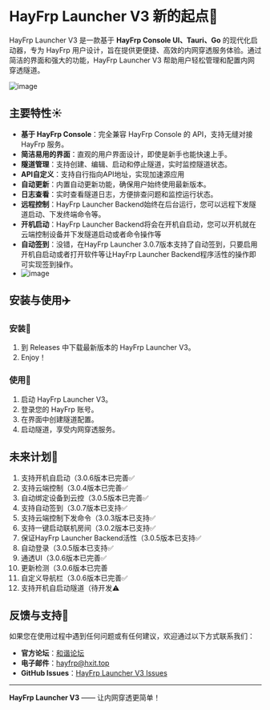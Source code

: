 # HayFrp Launcher V3 新的起点🎉

HayFrp Launcher V3 是一款基于 **HayFrp Console UI、Tauri、Go** 的现代化启动器，专为 HayFrp 用户设计，旨在提供更便捷、高效的内网穿透服务体验。通过简洁的界面和强大的功能，HayFrp Launcher V3 帮助用户轻松管理和配置内网穿透隧道。

![image](https://github.com/user-attachments/assets/f9049692-2e85-42d7-a5ce-f4b606c47f81)


## 主要特性☀️

- **基于 HayFrp Console**：完全兼容 HayFrp Console 的 API，支持无缝对接 HayFrp 服务。
- **简洁易用的界面**：直观的用户界面设计，即使是新手也能快速上手。
- **隧道管理**：支持创建、编辑、启动和停止隧道，实时监控隧道状态。
- **API自定义**：支持自行指向API地址，实现加速源应用
- **自动更新**：内置自动更新功能，确保用户始终使用最新版本。
- **日志查看**：实时查看隧道日志，方便排查问题和监控运行状态。
- **远程控制**：HayFrp Launcher Backend始终在后台运行，您可以远程下发隧道启动、下发终端命令等。
- **开机启动**：HayFrp Launcher Backend将会在开机自启动，您可以开机就在云端控制设备并下发隧道启动或者命令操作等
- **自动签到**：没错，在HayFrp Launcher 3.0.7版本支持了自动签到，只要启用开机自启动或者打开软件等让HayFrp Launcher Backend程序活性的操作即可实现签到操作。
- ![image](https://github.com/user-attachments/assets/614e4ba9-6091-4aea-8921-199d1157eb8e)


## 安装与使用✈️

### 安装📱

1. 到 Releases 中下载最新版本的 HayFrp Launcher V3。
2. Enjoy！

### 使用🚥

1. 启动 HayFrp Launcher V3。
2. 登录您的 HayFrp 账号。
3. 在界面中创建隧道配置。
4. 启动隧道，享受内网穿透服务。

## 未来计划🚞

1. 支持开机自启动（3.0.6版本已完善✅
2. 支持云端控制（3.0.4版本已完善✅
3. 自动绑定设备到云控（3.0.5版本已完善✅
4. 支持自动签到（3.0.7版本已支持✅
5. 支持云端控制下发命令（3.0.3版本已支持✅
6. 支持一键启动联机房间（3.0.2版本已支持✅
7. 保证HayFrp Launcher Backend活性（3.0.5版本已支持✅
8. 自动登录（3.0.5版本已支持✅
9. 通透UI（3.0.6版本已完善✅
10. 更新检测（3.0.6版本已完善
11. 自定义导航栏（3.0.6版本已完善✅
12. 支持开机自启动隧道（待开发⚠️

## 反馈与支持👋

如果您在使用过程中遇到任何问题或有任何建议，欢迎通过以下方式联系我们：

- **官方论坛**：[和谐论坛](https://bbs.hxit.top)
- **电子邮件**：hayfrp@hxit.top
- **GitHub Issues**：[HayFrp Launcher V3 Issues](https://github.com/OoyonghongoO/HayFrp-Launcher/issues)

---

**HayFrp Launcher V3** —— 让内网穿透更简单！
